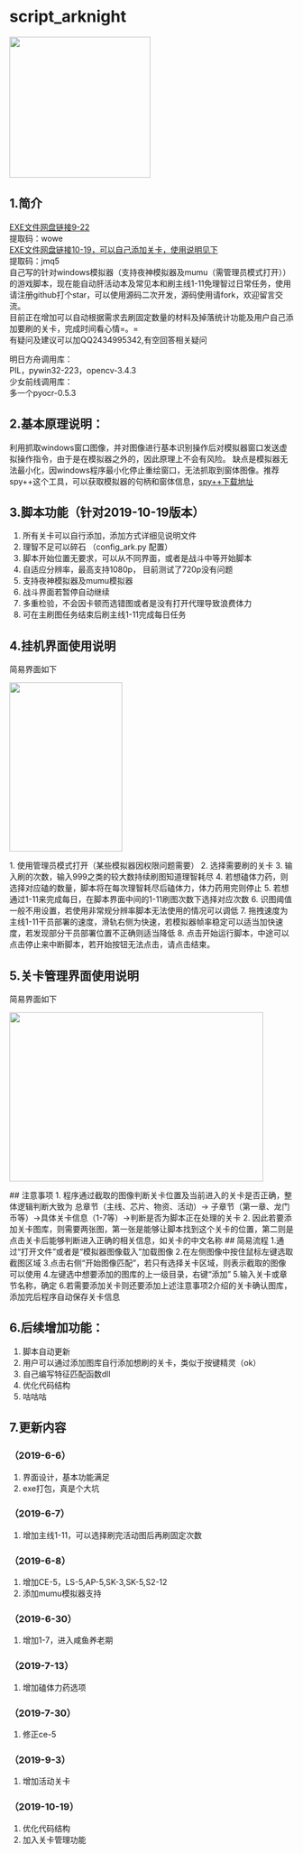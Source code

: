 # script_arknight
<p align="left">
	<img src="https://github.com/vertuer/script_arknight/blob/master/processed/f9c6cbdc6b.jpg" width="250" height="250">
</p>

## 1.简介
  [EXE文件网盘链接9-22](https://pan.baidu.com/s/1KPlV1n71NOauuSAo0id1sA)  
  提取码：wowe  
  [EXE文件网盘链接10-19，可以自己添加关卡，使用说明见下](https://pan.baidu.com/s/1R22japSVeUumcmuCtWY6Cg&shfl=sharepset)  
  提取码：jmq5  
  自己写的针对windows模拟器（支持夜神模拟器及mumu（需管理员模式打开））的游戏脚本，现在能自动肝活动本及常见本和刷主线1-11免理智过日常任务，使用请注册github打个star，可以使用源码二次开发，源码使用请fork，欢迎留言交流。  
  目前正在增加可以自动根据需求去刷固定数量的材料及掉落统计功能及用户自己添加要刷的关卡，完成时间看心情=。=  
  有疑问及建议可以加QQ2434995342,有空回答相关疑问

明日方舟调用库：  
PIL，pywin32-223，opencv-3.4.3  
少女前线调用库：  
多一个pyocr-0.5.3



## 2.基本原理说明：
  利用抓取windows窗口图像，并对图像进行基本识别操作后对模拟器窗口发送虚拟操作指令，由于是在模拟器之外的，因此原理上不会有风险。
缺点是模拟器无法最小化，因windows程序最小化停止重绘窗口，无法抓取到窗体图像。推荐spy++这个工具，可以获取模拟器的句柄和窗体信息，[spy++下载地址](http://pan.baidu.com/s/1skMJUkH)

## 3.脚本功能（针对2019-10-19版本）
  1. 所有关卡可以自行添加，添加方式详细见说明文件    
  2. 理智不足可以碎石    （config_ark.py 配置）  
  3. 脚本开始位置无要求，可以从不同界面，或者是战斗中等开始脚本  
  4. 自适应分辨率，最高支持1080p， 目前测试了720p没有问题  
  5. 支持夜神模拟器及mumu模拟器  
  6. 战斗界面若暂停自动继续  
  7. 多重检验，不会因卡顿而选错图或者是没有打开代理导致浪费体力    
  8. 可在主刷图任务结束后刷主线1-11完成每日任务
## 4.挂机界面使用说明  
  简易界面如下  
  <p align="left">
	<img src="https://github.com/vertuer/script_arknight/blob/master/123.png" width="200" height="300">
</p>  
  1. 使用管理员模式打开（某些模拟器因权限问题需要）  
  2. 选择需要刷的关卡  
  3. 输入刷的次数，输入999之类的较大数持续刷图知道理智耗尽  
  4. 若想磕体力药，则选择对应磕的数量，脚本将在每次理智耗尽后磕体力，体力药用完则停止  
  5. 若想通过1-11来完成每日，在脚本界面中间的1-11刷图次数下选择对应次数  
  6. 识图阈值一般不用设置，若使用非常规分辨率脚本无法使用的情况可以调低  
  7. 拖拽速度为主线1-11干员部署的速度，滑轨右侧为快速，若模拟器帧率稳定可以适当加快速度，若发现部分干员部署位置不正确则适当降低      
  8. 点击开始运行脚本，中途可以点击停止来中断脚本，若开始按钮无法点击，请点击结束。
  
## 5.关卡管理界面使用说明  
  简易界面如下
  <p align="left">
	<img src="https://github.com/vertuer/script_arknight/blob/master/456.png" width="450" height="300">
</p>
## 注意事项  
  1. 程序通过截取的图像判断关卡位置及当前进入的关卡是否正确，整体逻辑判断大致为 总章节（主线、芯片、物资、活动）-> 子章节（第一章、龙门币等）->具体关卡信息（1-7等）->判断是否为脚本正在处理的关卡  
  2. 因此若要添加关卡图库，则需要两张图，第一张是能够让脚本找到这个关卡的位置，第二则是点击关卡后能够判断进入正确的相关信息，如关卡的中文名称  
## 简易流程  
  1.通过“打开文件”或者是“模拟器图像载入”加载图像  
  2.在左侧图像中按住鼠标左键选取截图区域  
  3.点击右侧“开始图像匹配”，若只有选择关卡区域，则表示截取的图像可以使用  
  4.左键选中想要添加的图库的上一级目录，右键“添加”  
  5.输入关卡或章节名称，确定  
  6.若需要添加关卡则还要添加上述注意事项2介绍的关卡确认图库，添加完后程序自动保存关卡信息  

## 6.后续增加功能：
  1. 脚本自动更新
  2. 用户可以通过添加图库自行添加想刷的关卡，类似于按键精灵（ok）  
  3. 自己编写特征匹配函数dll  
  4. 优化代码结构  
  5. 咕咕咕  

  
## 7.更新内容
### （2019-6-6）
  1. 界面设计，基本功能满足  
  2. exe打包，真是个大坑
### （2019-6-7）
  1. 增加主线1-11，可以选择刷完活动图后再刷固定次数  
### （2019-6-8）
  1. 增加CE-5，LS-5,AP-5,SK-3,SK-5,S2-12  
  2. 添加mumu模拟器支持  
### （2019-6-30）
  1. 增加1-7，进入咸鱼养老期  
### （2019-7-13）
  1. 增加磕体力药选项  
### （2019-7-30）
  1. 修正ce-5 
### （2019-9-3）
  1. 增加活动关卡
### （2019-10-19）
  1. 优化代码结构
  2. 加入关卡管理功能

